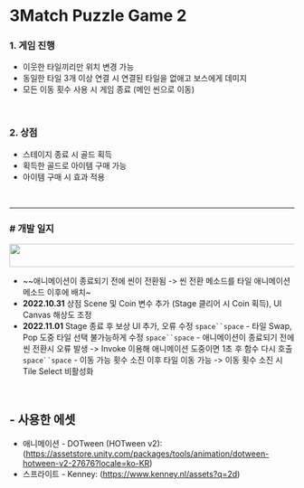 # 3Match Puzzle Game 2

### **1. 게임 진행**
  - 이웃한 타일끼리만 위치 변경 가능
  - 동일한 타일 3개 이상 연결 시 연결된 타일을 없애고 보스에게 데미지
  - 모든 이동 횟수 사용 시 게임 종료 (메인 씬으로 이동)
<br>

### **2. 상점**
  - 스테이지 종료 시 골드 획득
  - 획득한 골드로 아이템 구매 가능
  - 아이템 구매 시 효과 적용
<br>

---------------------------------

### **# 개발 일지**
<img src="https://user-images.githubusercontent.com/86781939/198838681-03e75d3a-0348-45af-9742-203dfd970887.PNG"  width="725" height="41" >

 - ~~애니메이션이 종료되기 전에 씬이 전환됨 -> 씬 전환 메소드를 타일 애니메이션 메소드 이후에 배치~
 - **2022.10.31** 상점 Scene 및 Coin 변수 추가 (Stage 클리어 시 Coin 획득), UI Canvas 해상도 조정
 - **2022.11.01** Stage 종료 후 보상 UI 추가, 오류 수정
 `space``space` - 타일 Swap, Pop 도중 타일 선택 불가능하게 수정
 `space``space` - 애니메이션이 종료되기 전에 씬 전환시 오류 발생 -> Invoke 이용해 애니메이션 도중이면 1초 후 함수 다시 호출
 `space``space` - 이동 가능 횟수 소진 이후 타일 이동 가능 -> 이동 횟수 소진 시 Tile Select 비활성화


<br>

## - 사용한 에셋
  - 애니메이션 - DOTween (HOTween v2): (https://assetstore.unity.com/packages/tools/animation/dotween-hotween-v2-27676?locale=ko-KR)
  - 스프라이트 - Kenney: (https://www.kenney.nl/assets?q=2d)